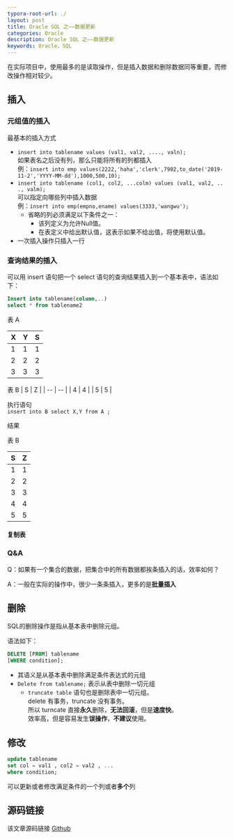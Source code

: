 ```yaml
---
typora-root-url: ./
layout: post
title: Oracle SQL 之——数据更新
categories: Oracle
description: Oracle SQL 之——数据更新
keywords: Oracle，SQL
---
```


在实际项目中，使用最多的是读取操作，但是插入数据和删除数据同等重要，而修改操作相对较少。

## 插入
### 元组值的插入
最基本的插入方式
- `insert into tablename values (val1, val2, ...., valn);`<br>
	如果表名之后没有列，那么只能将所有的列都插入<br>
	例：`insert into emp values(2222,'haha','clerk',7902,to_date('2019-11-2','YYYY-MM-dd'),1000,500,10);`
- `insert into tablename (col1, col2, ...colm) values (val1, val2, .. ., valm);`<br>
	可以指定向哪些列中插入数据<br>
	例：`insert into emp(empno,ename) values(3333,'wangwu');`
	- 省略的列必须满足以下条件之一：
		- 该列定义为允许Null值。
		- 在表定义中给出默认值，这表示如果不给出值，将使用默认值。
- 一次插入操作只插入一行

### 查询结果的插入
可以用 insert 语句把一个 select 语句的查询结果插入到一个基本表中，语法如下：
```sql
Insert into tablename(column,..) 
select * from tablename2
```

表 A

| X | Y | S |
| -- | -- | -- |
| 1 | 1 | 1 |
| 2 | 2 | 2 |
| 3 | 3 | 3 |

表 B
| S | Z |
| -- | -- |
| 4 | 4 |
| 5 | 5 |

执行语句<br>
`insert into B select X,Y from A ;`

结果

表 B

| S | Z |
| -- | -- |
| 1 | 1 |
| 2 | 2 |
| 3 | 3 |
| 4 | 4 |
| 5 | 5 |

#### 复制表

	
### Q&A
Q：如果有一个集合的数据，把集合中的所有数据都挨条插入的话，效率如何？

A：一般在实际的操作中，很少一条条插入，更多的是**批量插入**

## 删除
SQL的删除操作是指从基本表中删除元组。

语法如下：
```sql
DELETE [FROM] tablename
[WHERE condition];
```
-  其语义是从基本表中删除满足条件表达式的元组
-  `Delete from tablename;` 表示从表中删除一切元组
	-  `truncate table` 语句也是删除表中一切元组。<br>
		delete 有事务，truncate 没有事务。<br>
		所以 turncate 直接**永久**删除，**无法回滚**，但是**速度快**。<br>
		效率高，但是容易发生**误操作**，**不建议**使用。

## 修改
```sql
update tablename 
set col = val1 , col2 = val2 , ...
where condition;
```
可以更新或者修改满足条件的一个列或者**多个**列



## 源码链接
该文章源码链接 [Github](url)